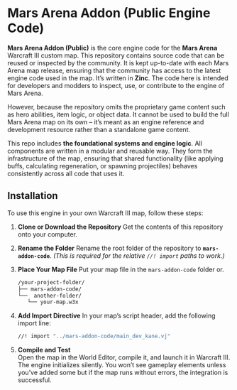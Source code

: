 # Mars Arena Addon (Public Engine Code)

**Mars Arena Addon (Public)** is the core engine code for the **Mars Arena** Warcraft III custom map. This repository contains source code that can be reused or inspected by the community. It is kept up-to-date with each Mars Arena map release, ensuring that the community has access to the latest engine code used in the map. It’s written in **Zinc**. The code here is intended for developers and modders to inspect, use, or contribute to the engine of Mars Arena.

However, because the repository omits the proprietary game content such as hero abilities, item logic, or object data. It cannot be used to build the full Mars Arena map on its own – it’s meant as an engine reference and development resource rather than a standalone game content.

This repo includes **the foundational systems and engine logic**.
All components are written in a modular and reusable way. They form the infrastructure of the map, ensuring that shared functionality (like applying buffs, calculating regeneration, or spawning projectiles) behaves consistently across all code that uses it.

## Installation

To use this engine in your own Warcraft III map, follow these steps:

1. **Clone or Download the Repository**
   Get the contents of this repository onto your computer.

2. **Rename the Folder**
   Rename the root folder of the repository to **`mars-addon-code`**.
   *(This is required for the relative `//! import` paths to work.)*

3. **Place Your Map File**
   Put your map file in the `mars-addon-code` folder or.

   ```bash
   /your-project-folder/
   ├── mars-addon-code/
   └──  another-folder/
      └── your-map.w3x
   ```

4. **Add Import Directive**
   In your map’s script header, add the following import line:

   ```bash
   //! import "../mars-addon-code/main_dev_kane.vj"
   ```

5. **Compile and Test**  
    Open the map in the World Editor, compile it, and launch it in Warcraft III.  
    The engine initializes silently. You won’t see gameplay elements unless you’ve added some but if the map runs without errors, the integration is successful.
